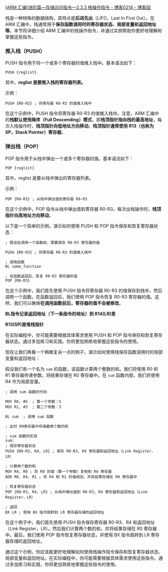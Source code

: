 [[ARM 汇编\]进阶篇—存储访问指令—2.3.3 栈操作指令 - 博客0214 - 博客园](https://www.cnblogs.com/yaoqian/p/17486667.html)

栈是一种特殊的数据结构，其特点是**后进先出**（LIFO，Last In First Out）。在 ARM 汇编中，栈通常用于**保存函数调用时的寄存器状态、局部变量和返回地址等**。本节将详细介绍 ARM 汇编中的栈操作指令，并通过实例帮助你更好地理解和掌握这些指令。

### 推入栈（PUSH）

PUSH 指令用于将一个或多个寄存器的值推入栈中。基本语法如下：

```armasm
PUSH {reglist}
```

其中，**reglist 是要推入栈的寄存器列表。**

示例：

```armasm
PUSH {R0-R3} ; 将寄存器 R0-R3 的值推入栈中
```

在这个示例中，PUSH 指令将寄存器 R0-R3 的值推入栈中。注意，ARM 汇编中的**栈默认使用降序（Full Descending）模式**，即**栈顶指针指向栈的最高地址**，每次入栈操作时，**栈顶指针向低地址方向移动**。**栈顶指针通常使用 R13（也称为 SP，Stack Pointer）寄存器**。

### 弹出栈（POP）

POP 指令用于从栈中弹出一个或多个寄存器的值。基本语法如下：

```armasm
POP {reglist}
```

其中，reglist 是要从栈中弹出的寄存器列表。

示例：

```armasm
POP {R0-R3} ; 从栈中弹出值到寄存器 R0-R3
```

在这个示例中，POP 指令从栈中弹出值到寄存器 R0-R3。每次出栈操作时，**栈顶指针向高地址方向移动**。

以下是一个简单的示例，演示如何使用 PUSH 和 POP 指令保存和恢复寄存器状态：

```armasm
; 假设在调用一个函数前，需要保存 R0-R3 寄存器的值

PUSH {R0-R3} ; 将寄存器 R0-R3 的值推入栈中

; 调用函数
BL some_function

; 在函数返回后，恢复 R0-R3 寄存器的值
POP {R0-R3}
```

在这个示例中，我们首先使用 PUSH 指令将寄存器 R0-R3 的值保存到栈中，然后调用一个函数。在函数返回后，我们使用 POP 指令恢复 R0-R3 寄存器的值。这样，我们可以确保**在调用函数前后，寄存器的值不会被修改**。 

**BL指令记录返回地址（下一条指令的地址）到 R14(LR)里** 

**R13(SP)是堆栈指针**

在实际编程中，你可能需要根据具体需求使用 PUSH 和 POP 指令保存和恢复寄存器状态。通过多加练习和实践，你将更加熟练地掌握这些指令的使用。

现在让我们再看一个稍微复杂一点的例子，演示如何使用栈保存函数调用时的局部变量和返回地址：

假设我们有一个名为 `sum` 的函数，该函数计算两个整数的和。我们将使用 R0 和 R1 寄存器传递参数，将结果存储在 R0 寄存器中。在 `sum` 函数内部，我们将使用 R4 作为局部变量。

```armasm
; 调用 sum 函数的代码

MOV R0, #5  ; 第一个参数：5
MOV R1, #3  ; 第二个参数：3

BL sum  ; 调用 sum 函数

; 此时 R0寄存器中存储着两个数的和

; sum 函数的实现
sum:
; 保存寄存器状态
PUSH {R0-R3, R4, LR} ; 保存 R0-R3, R4 寄存器和返回地址（Link Register，LR）

; 计算两个数的和
MOV R4, R0 ; 将 R0 的值（第一个参数）复制到 R4 寄存器
ADD R0, R4, R1 ; 将 R4 和 R1 的值相加，并将结果存储在 R0 寄存器中

; 恢复寄存器状态
POP {R0-R3, R4, LR} ; 从栈中弹出值到 R0-R3, R4 寄存器和返回地址（Link Register，LR）

; 返回
BX LR ; 使用 BX 指令跳转到 LR 寄存器存储的返回地址
```

在这个例子中，我们首先使用 PUSH 指令保存寄存器 R0-R3、R4 和返回地址（Link Register，LR）。然后我们计算两个数的和，并将结果存储在 R0 寄存器中。最后，我们使用 POP 指令恢复寄存器状态，并使用 BX 指令跳转到 LR 寄存器存储的返回地址。

通过这个示例，你应该能更好地理解如何使用栈操作指令保存和恢复寄存器状态、局部变量和返回地址。在实际编程中，你可能需要根据具体需求使用这些指令。通过多加练习和实践，你将更加熟练地掌握这些指令的使用。
